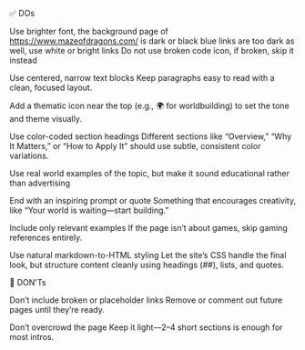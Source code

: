 ✅ DOs

Use brighter font, the background page of https://www.mazeofdragons.com/ is dark or black
blue links are too dark as well, use white or bright links
Do not use broken code icon, if broken, skip it instead

Use centered, narrow text blocks
Keep paragraphs easy to read with a clean, focused layout.

Add a thematic icon near the top
(e.g., 🌍 for worldbuilding) to set the tone and theme visually.

Use color-coded section headings
Different sections like “Overview,” “Why It Matters,” or “How to Apply It” should use subtle, consistent color variations.

Use real world examples of the topic, but make it sound educational rather than advertising

End with an inspiring prompt or quote
Something that encourages creativity, like “Your world is waiting—start building.”

Include only relevant examples
If the page isn’t about games, skip gaming references entirely.

Use natural markdown-to-HTML styling
Let the site’s CSS handle the final look, but structure content cleanly using headings (##), lists, and quotes.

🚫 DON'Ts

Don’t include broken or placeholder links
Remove or comment out future pages until they’re ready.

Don’t overcrowd the page
Keep it light—2–4 short sections is enough for most intros.
